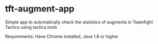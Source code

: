# tft-augment-app
Simple app to automatically check the statistics of augments in Teamfight Tactics using tactics.tools

Requirements: Have Chrome installed, Java 1.8 or higher

